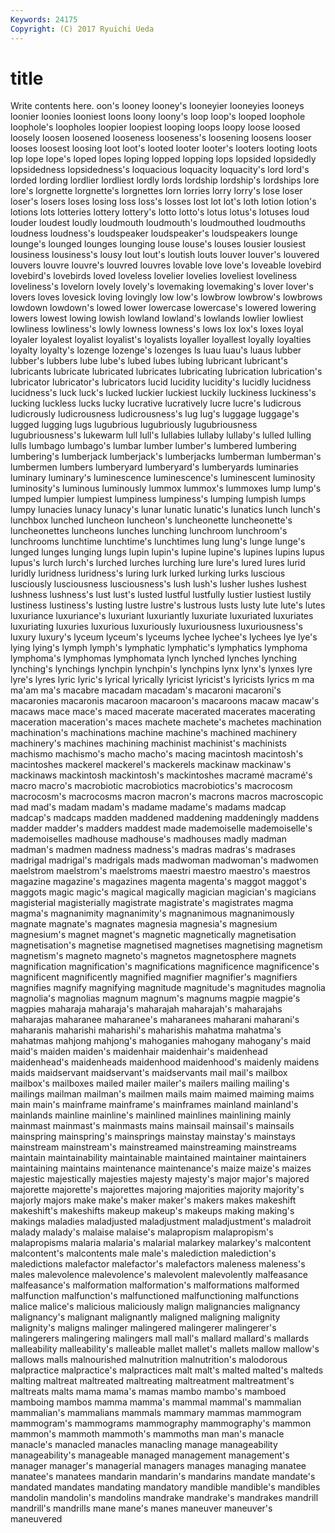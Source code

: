 ```yaml
---
Keywords: 24175 
Copyright: (C) 2017 Ryuichi Ueda
---
```


# title

Write contents here.
oon's
looney looney's looneyier looneyies looneys loonier loonies looniest loons loony
loony's loop loop's looped loophole loophole's loopholes loopier loopiest looping
loops loopy loose loosed loosely loosen loosened looseness looseness's loosening
loosens looser looses loosest loosing loot loot's looted looter looter's
looters looting loots lop lope lope's loped lopes loping lopped
lopping lops lopsided lopsidedly lopsidedness lopsidedness's loquacious loquacity loquacity's lord
lord's lorded lording lordlier lordliest lordly lords lordship lordship's lordships
lore lore's lorgnette lorgnette's lorgnettes lorn lorries lorry lorry's lose
loser loser's losers loses losing loss loss's losses lost lot
lot's loth lotion lotion's lotions lots lotteries lottery lottery's lotto
lotto's lotus lotus's lotuses loud louder loudest loudly loudmouth loudmouth's
loudmouthed loudmouths loudness loudness's loudspeaker loudspeaker's loudspeakers lounge lounge's lounged
lounges lounging louse louse's louses lousier lousiest lousiness lousiness's lousy
lout lout's loutish louts louver louver's louvered louvers louvre louvre's
louvred louvres lovable love love's loveable lovebird lovebird's lovebirds loved
loveless lovelier lovelies loveliest loveliness loveliness's lovelorn lovely lovely's lovemaking
lovemaking's lover lover's lovers loves lovesick loving lovingly low low's
lowbrow lowbrow's lowbrows lowdown lowdown's lowed lower lowercase lowercase's lowered
lowering lowers lowest lowing lowish lowland lowland's lowlands lowlier lowliest
lowliness lowliness's lowly lowness lowness's lows lox lox's loxes loyal
loyaler loyalest loyalist loyalist's loyalists loyaller loyallest loyally loyalties loyalty
loyalty's lozenge lozenge's lozenges ls luau luau's luaus lubber lubber's
lubbers lube lube's lubed lubes lubing lubricant lubricant's lubricants lubricate
lubricated lubricates lubricating lubrication lubrication's lubricator lubricator's lubricators lucid lucidity
lucidity's lucidly lucidness lucidness's luck luck's lucked luckier luckiest luckily
luckiness luckiness's lucking luckless lucks lucky lucrative lucratively lucre lucre's
ludicrous ludicrously ludicrousness ludicrousness's lug lug's luggage luggage's lugged lugging
lugs lugubrious lugubriously lugubriousness lugubriousness's lukewarm lull lull's lullabies lullaby
lullaby's lulled lulling lulls lumbago lumbago's lumbar lumber lumber's lumbered
lumbering lumbering's lumberjack lumberjack's lumberjacks lumberman lumberman's lumbermen lumbers lumberyard
lumberyard's lumberyards luminaries luminary luminary's luminescence luminescence's luminescent luminosity luminosity's
luminous luminously lummox lummox's lummoxes lump lump's lumped lumpier lumpiest
lumpiness lumpiness's lumping lumpish lumps lumpy lunacies lunacy lunacy's lunar
lunatic lunatic's lunatics lunch lunch's lunchbox lunched luncheon luncheon's luncheonette
luncheonette's luncheonettes luncheons lunches lunching lunchroom lunchroom's lunchrooms lunchtime lunchtime's
lunchtimes lung lung's lunge lunge's lunged lunges lunging lungs lupin
lupin's lupine lupine's lupines lupins lupus lupus's lurch lurch's lurched
lurches lurching lure lure's lured lures lurid luridly luridness luridness's
luring lurk lurked lurking lurks luscious lusciously lusciousness lusciousness's lush
lush's lusher lushes lushest lushness lushness's lust lust's lusted lustful
lustfully lustier lustiest lustily lustiness lustiness's lusting lustre lustre's lustrous
lusts lusty lute lute's lutes luxuriance luxuriance's luxuriant luxuriantly luxuriate
luxuriated luxuriates luxuriating luxuries luxurious luxuriously luxuriousness luxuriousness's luxury luxury's
lyceum lyceum's lyceums lychee lychee's lychees lye lye's lying lying's
lymph lymph's lymphatic lymphatic's lymphatics lymphoma lymphoma's lymphomas lymphomata lynch
lynched lynches lynching lynching's lynchings lynchpin lynchpin's lynchpins lynx lynx's
lynxes lyre lyre's lyres lyric lyric's lyrical lyrically lyricist lyricist's
lyricists lyrics m ma ma'am ma's macabre macadam macadam's macaroni
macaroni's macaronies macaronis macaroon macaroon's macaroons macaw macaw's macaws mace
mace's maced macerate macerated macerates macerating maceration maceration's maces machete
machete's machetes machination machination's machinations machine machine's machined machinery machinery's
machines machining machinist machinist's machinists machismo machismo's macho macho's macing
macintosh macintosh's macintoshes mackerel mackerel's mackerels mackinaw mackinaw's mackinaws mackintosh
mackintosh's mackintoshes macramé macramé's macro macro's macrobiotic macrobiotics macrobiotics's macrocosm
macrocosm's macrocosms macron macron's macrons macros macroscopic mad mad's madam
madam's madame madame's madams madcap madcap's madcaps madden maddened maddening
maddeningly maddens madder madder's madders maddest made mademoiselle mademoiselle's mademoiselles
madhouse madhouse's madhouses madly madman madman's madmen madness madness's madras
madras's madrases madrigal madrigal's madrigals mads madwoman madwoman's madwomen maelstrom
maelstrom's maelstroms maestri maestro maestro's maestros magazine magazine's magazines magenta
magenta's maggot maggot's maggots magic magic's magical magically magician magician's
magicians magisterial magisterially magistrate magistrate's magistrates magma magma's magnanimity magnanimity's
magnanimous magnanimously magnate magnate's magnates magnesia magnesia's magnesium magnesium's magnet
magnet's magnetic magnetically magnetisation magnetisation's magnetise magnetised magnetises magnetising magnetism
magnetism's magneto magneto's magnetos magnetosphere magnets magnification magnification's magnifications magnificence
magnificence's magnificent magnificently magnified magnifier magnifier's magnifiers magnifies magnify magnifying
magnitude magnitude's magnitudes magnolia magnolia's magnolias magnum magnum's magnums magpie
magpie's magpies maharaja maharaja's maharajah maharajah's maharajahs maharajas maharanee maharanee's
maharanees maharani maharani's maharanis maharishi maharishi's maharishis mahatma mahatma's mahatmas
mahjong mahjong's mahoganies mahogany mahogany's maid maid's maiden maiden's maidenhair
maidenhair's maidenhead maidenhead's maidenheads maidenhood maidenhood's maidenly maidens maids maidservant
maidservant's maidservants mail mail's mailbox mailbox's mailboxes mailed mailer mailer's
mailers mailing mailing's mailings mailman mailman's mailmen mails maim maimed
maiming maims main main's mainframe mainframe's mainframes mainland mainland's mainlands
mainline mainline's mainlined mainlines mainlining mainly mainmast mainmast's mainmasts mains
mainsail mainsail's mainsails mainspring mainspring's mainsprings mainstay mainstay's mainstays mainstream
mainstream's mainstreamed mainstreaming mainstreams maintain maintainability maintainable maintained maintainer maintainers
maintaining maintains maintenance maintenance's maize maize's maizes majestic majestically majesties
majesty majesty's major major's majored majorette majorette's majorettes majoring majorities
majority majority's majorly majors make make's maker maker's makers makes
makeshift makeshift's makeshifts makeup makeup's makeups making making's makings maladies
maladjusted maladjustment maladjustment's maladroit malady malady's malaise malaise's malapropism malapropism's
malapropisms malaria malaria's malarial malarkey malarkey's malcontent malcontent's malcontents male
male's malediction malediction's maledictions malefactor malefactor's malefactors maleness maleness's males
malevolence malevolence's malevolent malevolently malfeasance malfeasance's malformation malformation's malformations malformed
malfunction malfunction's malfunctioned malfunctioning malfunctions malice malice's malicious maliciously malign
malignancies malignancy malignancy's malignant malignantly maligned maligning malignity malignity's maligns
malinger malingered malingerer malingerer's malingerers malingering malingers mall mall's mallard
mallard's mallards malleability malleability's malleable mallet mallet's mallets mallow mallow's
mallows malls malnourished malnutrition malnutrition's malodorous malpractice malpractice's malpractices malt
malt's malted malted's malteds malting maltreat maltreated maltreating maltreatment maltreatment's
maltreats malts mama mama's mamas mambo mambo's mamboed mamboing mambos
mamma mamma's mammal mammal's mammalian mammalian's mammalians mammals mammary mammas
mammogram mammogram's mammograms mammography mammography's mammon mammon's mammoth mammoth's mammoths
man man's manacle manacle's manacled manacles manacling manage manageability manageability's
manageable managed management management's manager manager's managerial managers manages managing
manatee manatee's manatees mandarin mandarin's mandarins mandate mandate's mandated mandates
mandating mandatory mandible mandible's mandibles mandolin mandolin's mandolins mandrake mandrake's
mandrakes mandrill mandrill's mandrills mane mane's manes maneuver maneuver's maneuvered
